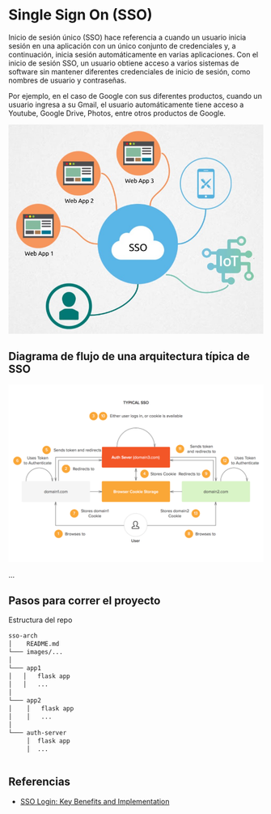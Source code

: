 # Single Sign On (SSO)

Inicio de sesión único (SSO) hace referencia a cuando un usuario inicia sesión en una aplicación con un único conjunto de credenciales y, a continuación, inicia sesión automáticamente en varias aplicaciones. Con el inicio de sesión SSO, un usuario obtiene acceso a varios sistemas de software sin mantener diferentes credenciales de inicio de sesión, como nombres de usuario y contraseñas.

Por ejemplo, en el caso de Google con sus diferentes productos, cuando un usuario ingresa a su Gmail, el usuario automáticamente tiene acceso a Youtube, Google Drive, Photos, entre otros productos de Google.

![SSO Graph](images/sso-arch.jpg)

## Diagrama de flujo de una arquitectura típica de SSO

![Arquitectura típica de SSO](images/typical-sso.png)

...

## Pasos para correr el proyecto

Estructura del repo

```
sso-arch
│    README.md
└─── images/...
│   
└─── app1
│   │   flask app
│   │   ...
│   
└─── app2
│    │   flask app
│    │   ...
│
└─── auth-server
     │  flask app
     │  ...   
    
```

## Referencias

* [SSO Login: Key Benefits and Implementation](https://dzone.com/articles/sso-login-key-benefits-and-implementation)
